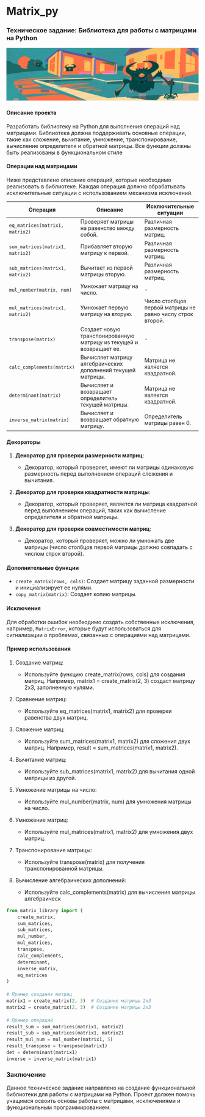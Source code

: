 # Matrix_py
### Техническое задание: Библиотека для работы с матрицами на Python
![s21_matrix](matrix.png)
#### Описание проекта

Разработать библиотеку на Python для выполнения операций над матрицами. Библиотека должна поддерживать основные операции, такие как сложение, вычитание, умножение, транспонирование, вычисление определителя и обратной матрицы. Все функции должны быть реализованы в функциональном стиле
#### Операции над матрицами

Ниже представлено описание операций, которые необходимо реализовать в библиотеке. Каждая операция должна обрабатывать исключительные ситуации с использованием механизма исключений.

| Операция                          | Описание                                                                 | Исключительные ситуации                                           |
|-----------------------------------|--------------------------------------------------------------------------|------------------------------------------------------------------|
| `eq_matrices(matrix1, matrix2)`  | Проверяет матрицы на равенство между собой.                            | Различная размерность матриц.                                   |
| `sum_matrices(matrix1, matrix2)` | Прибавляет вторую матрицу к первой.                                     | Различная размерность матриц.                                   |
| `sub_matrices(matrix1, matrix2)` | Вычитает из первой матрицы вторую.                                     | Различная размерность матриц.                                   |
| `mul_number(matrix, num)`         | Умножает матрицу на число.                                             | -                                                                |
| `mul_matrices(matrix1, matrix2)` | Умножает первую матрицу на вторую.                                     | Число столбцов первой матрицы не равно числу строк второй.     |
| `transpose(matrix)`               | Создает новую транспонированную матрицу из текущей и возвращает ее.    | -                                                                |
| `calc_complements(matrix)`        | Вычисляет матрицу алгебраических дополнений текущей матрицы.           | Матрица не является квадратной.                                  |
| `determinant(matrix)`             | Вычисляет и возвращает определитель текущей матрицы.                   | Матрица не является квадратной.                                  |
| `inverse_matrix(matrix)`          | Вычисляет и возвращает обратную матрицу.                               | Определитель матрицы равен 0.                                   |
#### Декораторы

1. **Декоратор для проверки размерности матриц**:
   - Декоратор, который проверяет, имеют ли матрицы одинаковую размерность перед выполнением операций сложения и вычитания.

2. **Декоратор для проверки квадратности матрицы**:
   - Декоратор, который проверяет, является ли матрица квадратной перед выполнением операций, таких как вычисление определителя и обратной матрицы.

3. **Декоратор для проверки совместимости матриц**:
   - Декоратор, который проверяет, можно ли умножать две матрицы (число столбцов первой матрицы должно совпадать с числом строк второй).

#### Дополнительные функции

- `create_matrix(rows, cols)`: Создает матрицу заданной размерности и инициализирует ее нулями.
- `copy_matrix(matrix)`: Создает копию матрицы.

#### Исключения

Для обработки ошибок необходимо создать собственные исключения, например, `MatrixError`, которые будут использоваться для сигнализации о проблемах, связанных с операциями над матрицами.

#### Пример использования

1. Создание матриц:
   - Используйте функцию create_matrix(rows, cols) для создания матриц. Например, matrix1 = create_matrix(2, 3) создаст матрицу 2x3, заполненную нулями.

2. Сравнение матриц:
   - Используйте eq_matrices(matrix1, matrix2) для проверки равенства двух матриц.

3. Сложение матриц:
   - Используйте sum_matrices(matrix1, matrix2) для сложения двух матриц. Например, result = sum_matrices(matrix1, matrix2).

4. Вычитание матриц:
   - Используйте sub_matrices(matrix1, matrix2) для вычитания одной матрицы из другой.

5. Умножение матрицы на число:
   - Используйте mul_number(matrix, num) для умножения матрицы на число.

6. Умножение матриц:
   - Используйте mul_matrices(matrix1, matrix2) для умножения двух матриц.

7. Транспонирование матрицы:
   - Используйте transpose(matrix) для получения транспонированной матрицы.

8. Вычисление алгебраических дополнений:
   - Используйте calc_complements(matrix) для вычисления матрицы алгебраическ


```python
from matrix_library import (
    create_matrix,
    sum_matrices,
    sub_matrices,
    mul_number,
    mul_matrices,
    transpose,
    calc_complements,
    determinant,
    inverse_matrix,
    eq_matrices
)

# Пример создания матриц
matrix1 = create_matrix(2, 3)  # Создание матрицы 2x3
matrix2 = create_matrix(2, 3)  # Создание матрицы 2x3

# Пример операций
result_sum = sum_matrices(matrix1, matrix2)
result_sub = sub_matrices(matrix1, matrix2)
result_mul_num = mul_number(matrix1, 5)
result_transpose = transpose(matrix1)
det = determinant(matrix1)
inverse = inverse_matrix(matrix1)
```

### Заключение

Данное техническое задание направлено на создание функциональной библиотеки для работы с матрицами на Python. Проект должен помочь учащимся освоить основы работы с матрицами, исключениями и функциональным программированием.

